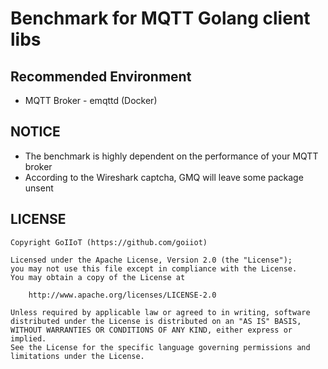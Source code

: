 # Benchmark for MQTT Golang client libs

## Recommended Environment

- MQTT Broker - emqttd (Docker)

## NOTICE

- The benchmark is highly dependent on the performance of your MQTT broker
- According to the Wireshark captcha, GMQ will leave some package unsent

## LICENSE

```text
Copyright GoIIoT (https://github.com/goiiot)

Licensed under the Apache License, Version 2.0 (the "License");
you may not use this file except in compliance with the License.
You may obtain a copy of the License at

    http://www.apache.org/licenses/LICENSE-2.0

Unless required by applicable law or agreed to in writing, software
distributed under the License is distributed on an "AS IS" BASIS,
WITHOUT WARRANTIES OR CONDITIONS OF ANY KIND, either express or implied.
See the License for the specific language governing permissions and
limitations under the License.
```